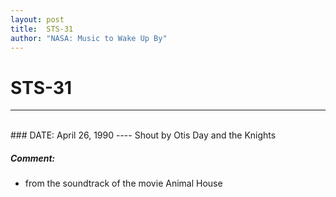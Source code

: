 ```yaml
---
layout: post
title:  STS-31
author: "NASA: Music to Wake Up By"
---
```


# STS-31
----
<br/>
### DATE: April 26, 1990
----
Shout by Otis Day and the Knights

##### Comment:
* from the soundtrack of the movie Animal House
